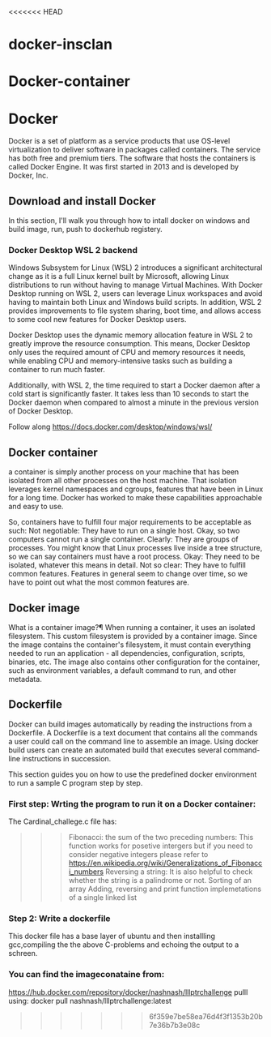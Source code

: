 <<<<<<< HEAD
# docker-insclan
Docker-container
=======
# Docker
Docker is a set of platform as a service products that use OS-level virtualization to deliver software in packages called containers. The service has both free and premium tiers. The software that hosts the containers is called Docker Engine. It was first started in 2013 and is developed by Docker, Inc.

## Download and install Docker
In this section, I'll walk you through how to intall docker on windows and build image, run, push to dockerhub registery.

### Docker Desktop WSL 2 backend

Windows Subsystem for Linux (WSL) 2 introduces a significant architectural change as it is a full Linux kernel built by Microsoft, allowing Linux distributions to run without having to manage Virtual Machines. With Docker Desktop running on WSL 2, users can leverage Linux workspaces and avoid having to maintain both Linux and Windows build scripts. In addition, WSL 2 provides improvements to file system sharing, boot time, and allows access to some cool new features for Docker Desktop users.

Docker Desktop uses the dynamic memory allocation feature in WSL 2 to greatly improve the resource consumption. This means, Docker Desktop only uses the required amount of CPU and memory resources it needs, while enabling CPU and memory-intensive tasks such as building a container to run much faster.

Additionally, with WSL 2, the time required to start a Docker daemon after a cold start is significantly faster. It takes less than 10 seconds to start the Docker daemon when compared to almost a minute in the previous version of Docker Desktop.



Follow along https://docs.docker.com/desktop/windows/wsl/



## Docker container


a container is simply another process on your machine that has been isolated from all other processes on the host machine. That isolation leverages kernel namespaces and cgroups, features that have been in Linux for a long time. Docker has worked to make these capabilities approachable and easy to use.


So, containers have to fulfill four major requirements to be acceptable as such:
Not negotiable: They have to run on a single host. Okay, so two computers cannot run a single container.
Clearly: They are groups of processes. You might know that Linux processes live inside a tree structure, so we can say containers must have a root process.
Okay: They need to be isolated, whatever this means in detail.
Not so clear: They have to fulfill common features. Features in general seem to change over time, so we have to point out what the most common features are.
 
 	










## Docker image

What is a container image?¶
When running a container, it uses an isolated filesystem. This custom filesystem is provided by a container image. Since the image contains the container's filesystem, it must contain everything needed to run an application - all dependencies, configuration, scripts, binaries, etc. The image also contains other configuration for the container, such as environment variables, a default command to run, and other metadata.



## Dockerfile


Docker can build images automatically by reading the instructions from a Dockerfile. A Dockerfile is a text document that contains all the commands a user could call on the command line to assemble an image. Using docker build users can create an automated build that executes several command-line instructions in succession.

This section guides you on how to use the predefined docker environment to run a sample C program step by step.

### First step:  Wrting the program to run it on a Docker container:
The Cardinal_challege.c file has:
>>>Fibonacci:  the sum of the two preceding numbers: This function works for posetive intergers but if you need to consider negative integers please refer to  https://en.wikipedia.org/wiki/Generalizations_of_Fibonacci_numbers
>>>Reversing a string: It is also helpful to check whether the string is a palindrome or not.
>>>Sorting of an array
>>>Adding, reversing and print function implemetations of a single linked list 

### Step 2: Write a dockerfile
This docker file has a base layer of ubuntu and then installling gcc,compiling the the above C-problems and echoing the output to a schreen.


### You can find the imageconataine from:
https://hub.docker.com/repository/docker/nashnash/lllptrchallenge
pulll using: docker pull nashnash/lllptrchallenge:latest

>>>>>>> 6f359e7be58ea76d4f3f1353b20b7e36b7b3e08c
